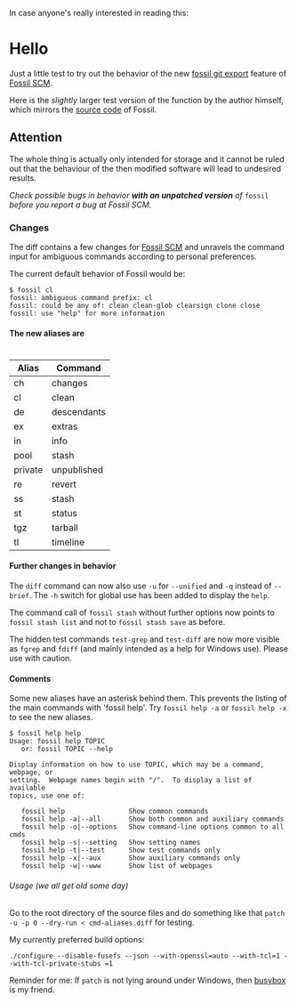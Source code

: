 In case anyone's really interested in reading this:

# Hello
Just a little test to try out the behavior of the new [fossil git export](https://fossil-scm.org/index.html/doc/trunk/www/mirrortogithub.md) feature of [Fossil SCM](https://fossil-scm.org/).

Here is the *slightly* larger test version of the function by the author himself, which mirrors the [source code](https://github.com/drhsqlite/fossil-mirror) of Fossil.

## Attention
The whole thing is actually only intended for storage and it cannot be ruled out that the behaviour of the then modified software will lead to undesired results.

*Check possible bugs in behavior **with an unpatched version** of* `fossil` *before you report a bug at Fossil SCM.*

### Changes
The diff contains a few changes for [Fossil SCM](https://fossil-scm.org/) and unravels the command input for ambiguous commands according to personal preferences.

The current default behavior of Fossil would be:
```
$ fossil cl
fossil: ambiguous command prefix: cl
fossil: could be any of: clean clean-glob clearsign clone close
fossil: use "help" for more information
```

#### The new aliases are
#
Alias | Command
--- | ---
ch | changes
cl | clean
de | descendants
ex | extras
in | info
pool | stash
private | unpublished
re | revert
ss | stash
st | status
tgz | tarball
tl | timeline

#### Further changes in behavior
The `diff` command can now also use `-u` for `--unified` and `-q` instead of `--brief`.
The `-h` switch for global use has been added to display the `help`.

The command call of `fossil stash` without further options now points to `fossil stash list` and not to `fossil stash save` as before.

The hidden test commands `test-grep` and `test-diff` are now more visible as `fgrep` and `fdiff` (and mainly intended as a help for Windows use). Please use with caution.

#### Comments
Some new aliases have an asterisk behind them.
This prevents the listing of the main commands with 'fossil help'.
Try `fossil help -a` or `fossil help -x` to see the new aliases.
```
$ fossil help help
Usage: fossil help TOPIC
   or: fossil TOPIC --help

Display information on how to use TOPIC, which may be a command, webpage, or
setting.  Webpage names begin with "/".  To display a list of available
topics, use one of:

   fossil help                Show common commands
   fossil help -a|--all       Show both common and auxiliary commands
   fossil help -o|--options   Show command-line options common to all cmds
   fossil help -s|--setting   Show setting names
   fossil help -t|--test      Show test commands only
   fossil help -x|--aux       Show auxiliary commands only
   fossil help -w|--www       Show list of webpages
```

###### Usage (we all get old some day)
Go to the root directory of the source files and do something like that `patch -u -p 0 --dry-run < cmd-aliases.diff` for testing.

My currently preferred build options:
```
./configure --disable-fusefs --json --with-openssl=auto --with-tcl=1 --with-tcl-private-stubs =1
```

Reminder for me: If `patch` is not lying around under Windows, then [busybox](https://frippery.org/busybox/) is my friend.
